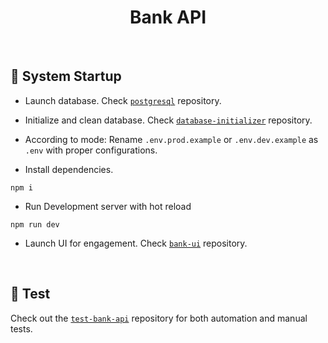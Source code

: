 <h1 id="top" align="center">Bank API</h1>

<br/>

<h2 id="system-startup">🚀 System Startup</h2>

- Launch database. Check [`postgresql`](https://github.com/staucktion/postgresql) repository.

- Initialize and clean database. Check [`database-initializer`](https://github.com/staucktion/database-initializer) repository.

- According to mode: Rename `.env.prod.example` or `.env.dev.example` as `.env` with proper configurations.

- Install dependencies.

```
npm i
```

- Run Development server with hot reload

```
npm run dev
```

- Launch UI for engagement. Check [`bank-ui`](https://github.com/staucktion/bank-ui) repository.

<br/>

<h2 id="test">🔬 Test </h2>

Check out the [`test-bank-api`](https://github.com/staucktion/test-bank-api) repository for both automation and manual tests.
